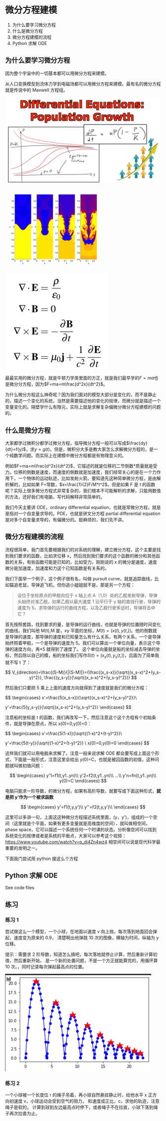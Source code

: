 # 微分方程建模

1. 为什么要学习微分方程
1. 什么是微分方程
1. 微分方程建模的流程
1. Python 求解 ODE

## 为什么要学习微分方程

因为整个宇宙中的一切基本都可以用微分方程来建模。

从人口变换模型到流体力学到电磁场都可以用微分方程来建模。最有名的微分方程就是传说中的 Maxwell 方程组。

![](2021-04-04-14-39-59.png)

![](2021-04-04-14-38-14.png)

![](2021-04-04-14-39-07.png)

最最实用的微分方程，就是牛顿力学类里面的方正，就是我们最早学的$F=ma$也是微分分方程，因为$F=ma=m\frac{d^2x}{dt^2}$。

为什么微分方程这么神奇呢？因为我们面对的模型大部分是变化的，而不是静止的，描述一个变化的系统，当然是需要描述他的变化的规律，而微分就是描述一个变量变化的。隔壁学什么有限元，实际上就是求解复杂偏微分微分方程建模的问题的。

## 什么是微分方程

大家都学过微积分都学过微分方程，指导微分方程一般可以写成$\frac{dy}{dt}=f(y)$，求$y=g(t)$。但是，微积分大多是教大家怎么求解微分方程的，是一个纯数学问题。而实际上在建模中微分方程都是有物理意义的。

例如$F=ma=m\frac{d^2x}{dt^2}$，它描述的就是位移的二节倒数*质量就是受力。位移的倒数是速度，而速度的倒数就是加速度，我们经常关心的是在一个力作用下，一个物体的运动轨迹，比如发射火箭。要知道先这种简单微分方程，是由解析解的，比如如果 F=常数，$x=\frac{1}{2}F/M*t^2$。但是如果 F 是 t 的函数呢？实际上很多微分方程式非常复杂的，我们根本不可能解析的求解，只能用数值的方法，还好我们有电脑，写代码解释非常简单的。

我们今天主要讲 ODE，ordinary differential equation，也就是常微分方程，就是是指对一个自变量求导的。PDE，也就是骈文分方程 partial differential equation 是对多个自变量求导的，有偏微分的。挺麻烦的，我们先不讲。

## 微分方程建模的流程

流程很简单，我门首先要根据我们的对系统的理解，建立微分方程，这个主要是找到我们要求的函数，比如求位移 x，然后找到我们要求的这个函数的微分和其他函数的关系，有些函数可能是已知的，比如受力。刚刚说的 x 的微分是速度，速度微分是加速度，加速度和力这个已知函数是有关系的。

我们下面举一个例子，这个例子很有名，叫做 pursuit curve，就是追踪曲线，比如猫追老鼠，导弹追飞机，但你追小姐姐就不是，那是另一个方程：

> 设位于坐标原点的甲舰向位于 x 轴上点 A（1,0）处的乙舰发射导弹，导弹头始终对准乙舰。如果乙舰以最大速度 1 沿平行于 y 轴的直线行驶，导弹的速度为 5，求导弹的运行的曲线方程，以及乙舰行驶多远时，导弹将击中它？

首先按照套路，找到要求的量，是导弹的运行曲线，也就是导弹的位置随时间变化的曲线，我们叫他 M(t),M 是，xy 平面的坐标，$M(t)=(x(t),y(t,))$。他的倒数就是导弹的速度，那导弹的速度和已知量怎么有什么关系，有两个关系，一个是导弹始终照着甲舰，一个是导弹的速度为 5。我们可以算出一个单位向量，表示这个导弹的速度方向，再\*5 就得到了速度了。
这个单位向量就是船的坐标减去导弹的坐标，然后除以自己的模，船的坐标我们写作$S(t)=(x_s(t),y_s(t,))$，后面为了简单我就不写 t 了：

$$
V_{direction}=\frac{(S-M)}{|(S-M)|}=(\frac{(x_s-x)}{\sqrt{(x_s-x)^2+(y_s-y)^2}},
\frac{(y_s-y)}{\sqrt{(x_s-x)^2+(y_s-y)^2}})
$$

然后我们只要把 5 乘上上面的速度方向就得到了速度就是我们的微分方程：

$$
\begin{cases}
x'=\frac{5(x_s-x)}{\sqrt{(x_s-x)^2+(y_s-y)^2}}\\

y'=\frac{5(y_s-y)}{\sqrt{(x_s-x)^2+(y_s-y)^2}}
\end{cases}
$$

注意船的坐标是 t 的函数，我们再改写一下，然后注意这个这个方程有个初始条件，就是导弹在原点，所以 x(0)=0,y(0)=0：

$$
\begin{cases}
x'=\frac{5(1-x)}{\sqrt{(1-x)^2+(t-y)^2}}\\

y'=\frac{5(t-y)}{\sqrt{(1-x)^2+(t-y)^2}}  \\
x(0)=0,y(0)=0
\end{cases}
$$

这样我们就可以用电脑来求解了。注意一般来说求解 ODE 都会要写成上面这个形式，下面是一般形式，注意这里会给出 y(0)=C，也就是被囚函数的初值，这种问题就叫做初值问题：

$$
\begin{cases}
y'1=f1(t,y1..yn)\\
y'2=f2(t,y1..yn)\\
...\\
y'n=fn(t,y1..yn)\\
y(0)=C
\end{cases}
$$

电脑只能求一阶导数，的微分方程，如果有高阶导数，就要写成下面这种形式，**就是把 y'作为一个被求函数**

$$
\begin{cases}
y'=f1(t,y,y')\\
y''=f2(t,y,y')\\
\end{cases}
$$

这里可以多讲一句，上面这这种微分方程描述系统里面，(y，y')，组成的一个空间（这里就是个平面，如果有更多变量就是高维度的空间），就叫做相空间，phase space，它可以描述一个系统任何一个时课的状态。分析像空间可以找到系统变化的规律或者是系统的平衡点，大家可以参考这个视频：https://www.youtube.com/watch?v=p_di4Zn4wz4 相空间可以说是现代科学最重要的发明之一。

下面我门尝试用 python 接这么个方程

## Python 求解 ODE

See code files

## 练习

### 练习 1

尝试做这么一个模型，一个小球，在地面以速度 v 向上抛，每次落到地面回会弹起，速度变为原来的 0.9，
清楚啊出他弹跳 10 次的图像，横轴为时间，纵轴为 y 位移。

提示：需要求 2 阶导数，知道怎么搞吧，每次落地就停止计算，然后重新计算初值，然后重新开始，
是一个新的处置问题，不是一个方正就能算完的，用循环算 10 次。，同时记录每次弹起最高点的位置。

![](2021-04-05-00-06-06.png)

### 练习 2

一个小球被一个长度位 r 的绳子吊着，再小球自然悬挂静止时，给他水平 x 正方向初速度 v，小球运动会受到空气的阻力，
和速度成正比，c，求他的轨迹，注意绳子是软的，
计算到球到左边最高点时停下，或者绳子不在拉直，小球下落到绳子再次拉直为止。
